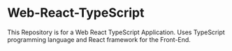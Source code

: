 # Web-React-TypeScript
This Repository is for a Web React TypeScript Application. Uses TypeScript programming language and React framework for the Front-End.
